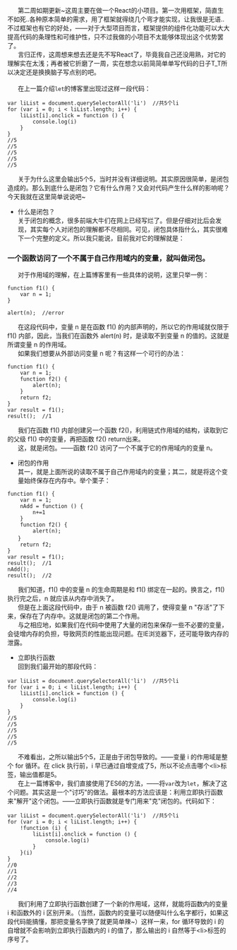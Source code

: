 &nbsp;&nbsp;&nbsp;&nbsp;&nbsp;&nbsp;第二周如期更新~这周主要在做一个React的小项目。第一次用框架，简直生不如死..各种原本简单的需求，用了框架就得绕几个弯才能实现，让我很是无语..不过框架也有它的好处，——对于大型项目而言，框架提供的组件化功能可以大大提高代码的条理性和可维护性，只不过我做的小项目不太能够体现出这个优势罢了。<br/>&nbsp;&nbsp;&nbsp;&nbsp;&nbsp;&nbsp;言归正传，这周想来想去还是先不写React了，毕竟我自己还没用熟，对它的理解实在太浅；再者被它折磨了一周，实在想念以前简简单单写代码的日子T_T所以决定还是换换脑子写点别的吧。<br/><br/>&nbsp;&nbsp;&nbsp;&nbsp;&nbsp;&nbsp;在上一篇介绍`let`的博客里出现过这样一段代码：
```
var liList = document.querySelectorAll('li')  //共5个li
for (var i = 0; i < liList.length; i++) {
    liList[i].onclick = function () {
        console.log(i)
    }
}
//5
//5
//5
//5
//5
```
&nbsp;&nbsp;&nbsp;&nbsp;&nbsp;&nbsp;关于为什么这里会输出5个5，当时并没有详细说明。其实原因很简单，是闭包造成的。那么到底什么是闭包？它有什么作用？又会对代码产生什么样的影响呢？今天我就在这里简单说说吧~
* 什么是闭包？<br/>关于闭包的概念，很多前端大牛们在网上已经写烂了。但是仔细对比后会发现，其实每个人对闭包的理解都不尽相同。可见，闭包具体指什么，其实很难下一个完整的定义。所以我只能说，目前我对它的理解就是：
### 一个函数访问了一个不属于自己作用域内的变量，就叫做闭包。
&nbsp;&nbsp;&nbsp;&nbsp;&nbsp;&nbsp;对于作用域的理解，在上篇博客里有一些具体的说明，这里只举一例：
```
function f1() {
    var n = 1;
}

alert(n);  //error
```
&nbsp;&nbsp;&nbsp;&nbsp;&nbsp;&nbsp;在这段代码中，变量 n 是在函数 f1() 的内部声明的，所以它的作用域就仅限于 f1() 内部，因此，当我们在函数外 alert(n) 时，是读取不到变量 n 的值的。这就是所谓变量 n 的作用域。<br/>&nbsp;&nbsp;&nbsp;&nbsp;&nbsp;&nbsp;如果我们想要从外部访问变量 n 呢？有这样一个可行的办法：
```
function f1() {
    var n = 1;
    function f2() {
        alert(n); 
    }
    return f2;
}
var result = f1();
result();  //1
```
&nbsp;&nbsp;&nbsp;&nbsp;&nbsp;&nbsp;我们在函数 f1() 内部创建另一个函数 f2()，利用链式作用域的结构，读取到它的父级 f1() 中的变量，再把函数 f2() return出来。<br/>&nbsp;&nbsp;&nbsp;&nbsp;&nbsp;&nbsp;这，就是闭包。——函数 f2() 访问了一个不属于它的作用域内的变量 n。
* 闭包的作用<br/>其一，就是上面所说的读取不属于自己作用域内的变量；其二，就是将这个变量始终保存在内存中。举个栗子：
```
function f1() {
    var n = 1;
    nAdd = function () {
        n+=1
    }
    function f2() {
        alert(n);
　　}
    return f2;
}
var result = f1();
result();  //1
nAdd();
result();  //2
```
&nbsp;&nbsp;&nbsp;&nbsp;&nbsp;&nbsp;我们知道，f1() 中的变量 n 的生命周期是和 f1() 绑定在一起的。换言之，f1() 执行完之后，n 就应该从内存中消失了。<br/>&nbsp;&nbsp;&nbsp;&nbsp;&nbsp;&nbsp;但是在上面这段代码中，由于 n 被函数 f2() 调用了，使得变量 n "存活"了下来，保存在了内存中。这就是闭包的第二个作用。<br/>&nbsp;&nbsp;&nbsp;&nbsp;&nbsp;&nbsp;与之相应地，如果我们在代码中使用了大量的闭包来保存一些不必要的变量，会徒增内存的负担，导致网页的性能出现问题。在IE浏览器下，还可能导致内存的泄露。
* 立即执行函数<br/>回到我们最开始的那段代码：
```
var liList = document.querySelectorAll('li')  //共5个li
for (var i = 0; i < liList.length; i++) {
    liList[i].onclick = function () {
        console.log(i)
    }
}
//5
//5
//5
//5
//5
```
&nbsp;&nbsp;&nbsp;&nbsp;&nbsp;&nbsp;不难看出，之所以输出5个5，正是由于闭包导致的。——变量 i 的作用域是整个 for 循环。在 click 执行前，i 早已通过自增变成了5，所以不论点击哪个\<li>标签，输出值都是5。<br/>&nbsp;&nbsp;&nbsp;&nbsp;&nbsp;&nbsp;在上一篇博客中，我们直接使用了ES6的方法，——将`var`改为`let`，解决了这个问题。其实这是一个"讨巧"的做法。最根本的方法应该是：利用立即执行函数来"解开"这个闭包。——立即执行函数就是专门用来"克"闭包的。代码如下：
```
var liList = document.querySelectorAll('li')  //共5个li
for (var i = 0; i < liList.length; i++) {
	!function (i) {
		liList[i].onclick = function () {
			console.log(i)
		}
	}(i)
}
//0
//1
//2
//3
//4
```
&nbsp;&nbsp;&nbsp;&nbsp;&nbsp;&nbsp;我们利用了立即执行函数创建了一个新的作用域，这样，就能将函数内的变量 i 和函数外的 i 区别开来。（当然，函数内的变量可以随便叫什么名字都行，如果这段代码能搞懂，那把变量名字换了就更简单辣~）这样一来，for 循环导致的 i 的自增就不会影响到立即执行函数内的 i 的值了，那么输出的 i 自然等于\<li>标签的序号了。